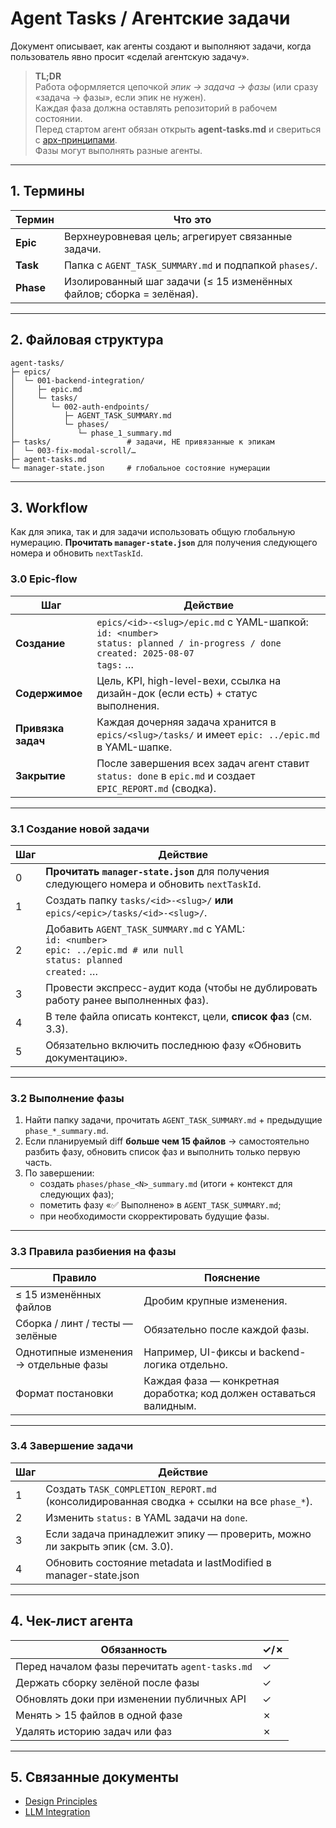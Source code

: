 # Agent Tasks / Агентские задачи

Документ описывает, как агенты создают и выполняют задачи, когда пользователь явно просит «сделай агентскую задачу».

> **TL;DR**  
> Работа оформляется цепочкой *эпик → задача → фазы* (или сразу «задача → фазы», если эпик не нужен).  
> Каждая фаза должна оставлять репозиторий в рабочем состоянии.  
> Перед стартом агент обязан открыть **agent-tasks.md** и свериться с [арх-принципами](../../architecture/design-principles.md).  
> Фазы могут выполнять разные агенты.

---

## 1. Термины

| Термин     | Что это                                                         |
|------------|-----------------------------------------------------------------|
| **Epic**   | Верхнеуровневая цель; агрегирует связанные задачи.             |
| **Task**   | Папка с `AGENT_TASK_SUMMARY.md` и подпапкой `phases/`.          |
| **Phase**  | Изолированный шаг задачи (≤ 15 изменённых файлов; сборка = зелёная). |

---

## 2. Файловая структура

```text
agent-tasks/
├─ epics/
│  └─ 001-backend-integration/
│     ├─ epic.md
│     └─ tasks/
│        └─ 002-auth-endpoints/
│           ├─ AGENT_TASK_SUMMARY.md
│           └─ phases/
│              └─ phase_1_summary.md
├─ tasks/                 # задачи, НЕ привязанные к эпикам
│  └─ 003-fix-modal-scroll/…
├─ agent-tasks.md
└─ manager-state.json     # глобальное состояние нумерации
```

---

## 3. Workflow
Как для эпика, так и для задачи использовать общую глобальную нумерацию. **Прочитать `manager-state.json`** для получения следующего номера и обновить `nextTaskId`.

### 3.0 Epic-flow

| Шаг               | Действие                                                                                                                |
|-------------------|-------------------------------------------------------------------------------------------------------------------------|
| **Создание**      | `epics/<id>-<slug>/epic.md` с YAML-шапкой:<br>`id: <number>`<br>`status: planned / in-progress / done`<br>`created: 2025-08-07`<br>`tags:` … |
| **Содержимое**    | Цель, KPI, high-level-вехи, ссылка на дизайн-док (если есть) + статус выполнения.                                       |
| **Привязка задач**| Каждая дочерняя задача хранится в `epics/<slug>/tasks/` и имеет `epic: ../epic.md` в YAML-шапке.                        |
| **Закрытие**      | После завершения всех задач агент ставит `status: done` в `epic.md` и создает `EPIC_REPORT.md` (сводка).                |

---

### 3.1 Создание новой задачи

| Шаг | Действие                                                                                                       |
|-----|----------------------------------------------------------------------------------------------------------------|
| 0   | **Прочитать `manager-state.json`** для получения следующего номера и обновить `nextTaskId`.                   |
| 1   | Создать папку `tasks/<id>-<slug>/` **или** `epics/<epic>/tasks/<id>-<slug>/`.                                 |
| 2   | Добавить `AGENT_TASK_SUMMARY.md` с YAML:<br>`id: <number>`<br>`epic: ../epic.md # или null`<br>`status: planned`<br>`created:` … |
| 3   | Провести экспресс-аудит кода (чтобы не дублировать работу ранее выполненных фаз).                              |
| 4   | В теле файла описать контекст, цели, **список фаз** (см. 3.3).                                                 |
| 5   | Обязательно включить последнюю фазу «Обновить документацию».                                                   |

---

### 3.2 Выполнение фазы

1. Найти папку задачи, прочитать `AGENT_TASK_SUMMARY.md` + предыдущие `phase_*_summary.md`.
2. Если планируемый diff **больше чем 15 файлов** → самостоятельно разбить фазу, обновить список фаз и выполнить только первую часть.
3. По завершении:
   * создать `phases/phase_<N>_summary.md` (итоги + контекст для следующих фаз);
   * пометить фазу «✅ Выполнено» в `AGENT_TASK_SUMMARY.md`;
   * при необходимости скорректировать будущие фазы.

---

### 3.3 Правила разбиения на фазы

| Правило                              | Пояснение                                                         |
|--------------------------------------|-------------------------------------------------------------------|
| ≤ 15 изменённых файлов               | Дробим крупные изменения.                                         |
| Сборка / линт / тесты — зелёные      | Обязательно после каждой фазы.                                    |
| Однотипные изменения → отдельные фазы| Например, UI-фиксы и backend-логика отдельно.                     |
| Формат постановки                    | Каждая фаза — конкретная доработка; код должен оставаться валидным.|

---

### 3.4 Завершение задачи

| Шаг | Действие                                                                                  |
|-----|-------------------------------------------------------------------------------------------|
| 1   | Создать `TASK_COMPLETION_REPORT.md` (консолидированная сводка + ссылки на все `phase_*`). |
| 2   | Изменить `status:` в YAML задачи на `done`.                                               |
| 3   | Если задача принадлежит эпику — проверить, можно ли закрыть эпик (см. 3.0).               |
| 4   | Обновить состояние metadata и lastModified в manager-state.json                           |
---

## 4. Чек-лист агента

| Обязанность                                           | ✓/✗ |
|-------------------------------------------------------|-----|
| Перед началом фазы перечитать `agent-tasks.md`        | ✓   |
| Держать сборку зелёной после фазы                     | ✓   |
| Обновлять доки при изменении публичных API            | ✓   |
| Менять > 15 файлов в одной фазе                       | ✗   |
| Удалять историю задач или фаз                         | ✗   |

---

## 5. Связанные документы

- [Design Principles](../../architecture/design-principles.md)
- [LLM Integration](../../features/ai-integration/llm-integration.md)
